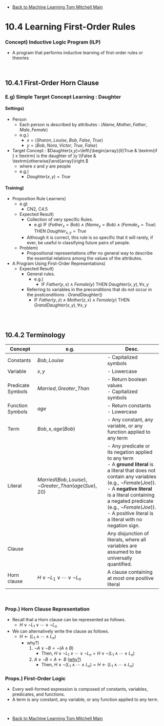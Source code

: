 * [Back to Machine Learning Tom Mitchell Main](../../main.md)

# 10.4 Learning First-Order Rules

### Concept) Inductive Logic Program (ILP)
- A program that performs inductive learning of first-order rules or theories

<br>

## 10.4.1 First-Order Horn Clause
### E.g) Simple Target Concept Learning : Daughter
#### Settings)
- Person
  - Each person is described by attributes : $\langle Name, Mother, Father, Male, Female \rangle$
  - e.g.)
    - $`x = \langle Sharon,\;Louise,\;Bob,\;False,\;True \rangle`$
    - $`y = \langle Bob,\;Nora,\;Victor,\;True,\;False \rangle`$
- Target Concept : $`Daughter(x,y)=\left\{\begin{array}{ll}True & \textrm{if } x \textrm{ is the daughter of }y \\False & \textrm{otherwise}\end{array}\right.`$
  - where $x$ and $y$ are people
  - e.g.)
    - $`Daughter(x,y)=True`$
#### Training)
- Proposition Rule Learners)
  - e.g)
    - CN2, C4.5
  - Expected Result)
    - Collection of very specific Rules.
      - e.g) $`\textrm{IF } (Father_x=Bob)\wedge(Name_y=Bob)\wedge(Female_x=True)\textrm{ THEN }Daughter_{x,y}=True`$
    - Although it is correct, this rule is so specific that it will rarely, if ever, be useful in classifying future pairs of people.
  - Problem)
    - Propositional representations offer no general way to describe the essential relations among the values of the attributes.
- A Program Using First-Order Representations)
  - Expected Result)
    - General rules.
      - e.g.) 
        - $`\textrm{IF }Father(y, x) \wedge Female(y)\textrm{ THEN }Daughter(x,y), \forall x, y`$
    - Referring to variables in the preconditions that do not occur in the postconditions : $GrandDaughter()$
      - $`\textrm{IF }Father(y, z) \wedge Mother(z, x) \wedge Female(y)\textrm{ THEN }GrandDaughter(x,y), \forall x, y`$

<br><br>

## 10.4.2 Terminology
|Concept|e.g.|Desc.|
|-|-|-|
|Constants|$Bob, Louise$|- Capitalized symbols|
|Variable|$x, y$|- Lowercase|
|Predicate Symbols|$Married, Greater\_Than$|- Return boolean values<br>- Capitalized symbols|
|Function Symbols|$age$|- Return constants<br>- Lowercase|
|Term|$Bob, x, age(Bob)$|- Any constant, any variable, or any function applied to any term|
|Literal|$Married(Bob, Louise), \neg Greater\_Than(age(Sue),20)$|- Any predicate or its negation applied to any term<br>- A **ground literal** is a literal that does not contain any variables (e.g., $\neg Female(Joe)$).<br>- A **negative literal** is a literal containing a negated predicate (e.g., $\neg Female(Joe)$).<br>- A positive literal is a literal with no negation sign.|
|Clause||Any disjunction of literals, where all variables are assumed to be universally quantified.|
|Horn clause|$H\vee\neg{L_1}\vee\cdots\vee\neg{L_n}$|A clause containing at most one positive literal|

<br>

### Prop.) Horn Clause Representation
- Recall that a Horn clause can be represented as follows.
  - $H\vee\neg{L_1}\vee\cdots\vee\neg{L_n}$
- We can alternatively write the clause as follows.
  - $H\leftarrow({L_1}\wedge\cdots\wedge{L_n})$
    - why?)
      1. $\neg A \vee \neg B = \neg(A\wedge B)$
         - Then, $H\vee\neg{L_1}\vee\cdots\vee\neg{L_n} = H\vee\neg({L_1}\wedge\cdots\wedge{L_n})$
      2. $A\vee\neg B = A \leftarrow B$ ([why?](pf.md))
         - Then, $H\vee\neg({L_1}\wedge\cdots\wedge{L_n}) = H\leftarrow({L_1}\wedge\cdots\wedge{L_n})$

### Props.) First-Order Logic
- Every well-formed expression is composed of constants, variables, predicates, and functions.
- A term is any constant, any variable, or any function applied to any term. 






<br>

* [Back to Machine Learning Tom Mitchell Main](../../main.md)